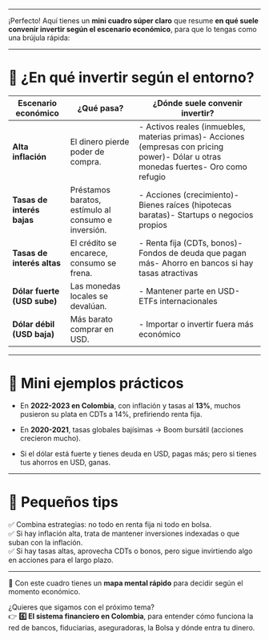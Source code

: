 _____

¡Perfecto! Aquí tienes un **mini cuadro súper claro** que resume **en qué suele convenir invertir según el escenario económico**, para que lo tengas como una brújula rápida:

---

# 🧭 ¿En qué invertir según el entorno?

|Escenario económico|¿Qué pasa?|¿Dónde suele convenir invertir?|
|---|---|---|
|**Alta inflación**|El dinero pierde poder de compra.|- Activos reales (inmuebles, materias primas)- Acciones (empresas con pricing power)- Dólar u otras monedas fuertes- Oro como refugio|
|**Tasas de interés bajas**|Préstamos baratos, estímulo al consumo e inversión.|- Acciones (crecimiento)- Bienes raíces (hipotecas baratas)- Startups o negocios propios|
|**Tasas de interés altas**|El crédito se encarece, consumo se frena.|- Renta fija (CDTs, bonos)- Fondos de deuda que pagan más- Ahorro en bancos si hay tasas atractivas|
|**Dólar fuerte (USD sube)**|Las monedas locales se devalúan.|- Mantener parte en USD- ETFs internacionales|
|**Dólar débil (USD baja)**|Más barato comprar en USD.|- Importar o invertir fuera más económico|

---

# 🎯 Mini ejemplos prácticos

- En **2022-2023 en Colombia**, con inflación y tasas al **13%**, muchos pusieron su plata en CDTs a 14%, prefiriendo renta fija.
    
- En **2020-2021**, tasas globales bajísimas → Boom bursátil (acciones crecieron mucho).
    
- Si el dólar está fuerte y tienes deuda en USD, pagas más; pero si tienes tus ahorros en USD, ganas.
    

---

# 📝 Pequeños tips

✅ Combina estrategias: no todo en renta fija ni todo en bolsa.  
✅ Si hay inflación alta, trata de mantener inversiones indexadas o que suban con la inflación.  
✅ Si hay tasas altas, aprovecha CDTs o bonos, pero sigue invirtiendo algo en acciones para el largo plazo.

---

🚀 Con este cuadro tienes un **mapa mental rápido** para decidir según el momento económico.

¿Quieres que sigamos con el próximo tema?  
👉 **6️⃣ El sistema financiero en Colombia**, para entender cómo funciona la red de bancos, fiduciarias, aseguradoras, la Bolsa y dónde entra tu dinero.